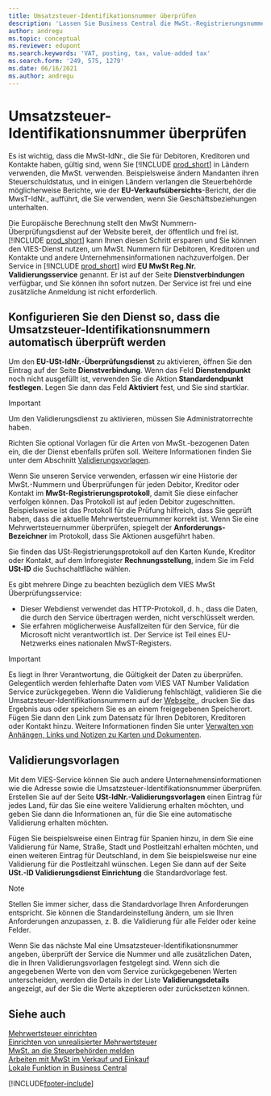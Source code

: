 ```yaml
---
title: Umsatzsteuer-Identifikationsnummer überprüfen
description: 'Lassen Sie Business Central die MwSt.-Registrierungsnummern Ihrer Kontakte, Kunden und Kreditoren validieren, basierend auf dem EU VIES VAT Number Validation Service.'
author: andregu
ms.topic: conceptual
ms.reviewer: edupont
ms.search.keywords: 'VAT, posting, tax, value-added tax'
ms.search.form: '249, 575, 1279'
ms.date: 06/16/2021
ms.author: andregu
---
```


# <a name="validate-vat-registration-numbers"></a><a name="validate-vat-registration-numbers"></a>Umsatzsteuer-Identifikationsnummer überprüfen

Es ist wichtig, dass die MwSt-IdNr., die Sie für Debitoren, Kreditoren und Kontakte haben, gültig sind, wenn Sie [!INCLUDE [prod_short](includes/prod_short.md)] in Ländern verwenden, die MwSt. verwenden. Beispielsweise ändern Mandanten ihren Steuerschuldstatus, und in einigen Ländern verlangen die Steuerbehörde möglicherweise Berichte, wie der **EU-Verkaufsübersichts**-Bericht, der die MwsT-IdNr., aufführt, die Sie verwenden, wenn Sie Geschäftsbeziehungen unterhalten.

Die Europäische Berechnung stellt den MwSt Nummern-Überprüfungsdienst auf der Website bereit, der öffentlich und frei ist. [!INCLUDE [prod_short](includes/prod_short.md)] kann Ihnen diesen Schritt ersparen und Sie können den VIES-Dienst nutzen, um MwSt. Nummern für Debitoren, Kreditoren und Kontakte und andere Unternehmensinformationen nachzuverfolgen. Der Service in [!INCLUDE [prod_short](includes/prod_short.md)] wird **EU MwSt Reg.Nr. Validierungsservice** genannt. Er ist auf der Seite **Dienstverbindungen** verfügbar, und Sie können ihn sofort nutzen. Der Service ist frei und eine zusätzliche Anmeldung ist nicht erforderlich.

## <a name="configure-the-service-to-verify-vat-registration-numbers-automatically"></a><a name="configure-the-service-to-verify-vat-registration-numbers-automatically"></a>Konfigurieren Sie den Dienst so, dass die Umsatzsteuer-Identifikationsnummern automatisch überprüft werden

Um den **EU-USt-IdNr.-Überprüfungsdienst** zu aktivieren, öffnen Sie den Eintrag auf der Seite **Dienstverbindung**. Wenn das Feld **Dienstendpunkt** noch nicht ausgefüllt ist, verwenden Sie die Aktion **Standardendpunkt festlegen**. Legen Sie dann das Feld **Aktiviert** fest, und Sie sind startklar.  

> [!IMPORTANT]
> Um den Validierungsdienst zu aktivieren, müssen Sie Administratorrechte haben.

Richten Sie optional Vorlagen für die Arten von MwSt.-bezogenen Daten ein, die der Dienst ebenfalls prüfen soll. Weitere Informationen finden Sie unter dem Abschnitt [Validierungsvorlagen](#validation-templates).

Wenn Sie unseren Service verwenden, erfassen wir eine Historie der MwSt.-Nummern und Überprüfungen für jeden Debitor, Kreditor oder Kontakt im **MwSt-Registrierungsprotokoll**, damit Sie diese einfacher verfolgen können. Das Protokoll ist auf jeden Debitor zugeschnitten. Beispielsweise ist das Protokoll für die Prüfung hilfreich, dass Sie geprüft haben, dass die aktuelle Mehrwertsteuernummer korrekt ist. Wenn Sie eine Mehrwertsteuernummer überprüfen, spiegelt der **Anforderungs-Bezeichner** im Protokoll, dass Sie Aktionen ausgeführt haben.

Sie finden das USt-Registrierungsprotokoll auf den Karten Kunde, Kreditor oder Kontakt, auf dem Inforegister **Rechnungsstellung**, indem Sie im Feld **USt-ID** die Suchschaltfläche wählen.  

Es gibt mehrere Dinge zu beachten bezüglich dem VIES MwSt Überprüfungsservice:

* Dieser Webdienst verwendet das HTTP-Protokoll, d. h., dass die Daten, die durch den Service übertragen werden, nicht verschlüsselt werden.  
* Sie erfahren möglicherweise Ausfallzeiten für den Service, für die Microsoft nicht verantwortlich ist. Der Service ist Teil eines EU-Netzwerks eines nationalen MwST-Registers.

> [!IMPORTANT]
> Es liegt in Ihrer Verantwortung, die Gültigkeit der Daten zu überprüfen. Gelegentlich werden fehlerhafte Daten vom VIES VAT Number Validation Service zurückgegeben. Wenn die Validierung fehlschlägt, validieren Sie die Umsatzsteuer-Identifikationsnummern auf der [Webseite ](https://ec.europa.eu/taxation_customs/vies/), drucken Sie das Ergebnis aus oder speichern Sie es an einem freigegebenen Speicherort. Fügen Sie dann den Link zum Datensatz für Ihren Debitoren, Kreditoren oder Kontakt hinzu. Weitere Informationen finden Sie unter [Verwalten von Anhängen, Links und Notizen zu Karten und Dokumenten](ui-how-add-link-to-record.md).

## <a name="validation-templates"></a><a name="validation-templates"></a>Validierungsvorlagen

Mit dem VIES-Service können Sie auch andere Unternehmensinformationen wie die Adresse sowie die Umsatzsteuer-Identifikationsnummer überprüfen. Erstellen Sie auf der Seite **USt-IdNr.-Validierungsvorlagen** einen Eintrag für jedes Land, für das Sie eine weitere Validierung erhalten möchten, und geben Sie dann die Informationen an, für die Sie eine automatische Validierung erhalten möchten.  

Fügen Sie beispielsweise einen Eintrag für Spanien hinzu, in dem Sie eine Validierung für Name, Straße, Stadt und Postleitzahl erhalten möchten, und einen weiteren Eintrag für Deutschland, in dem Sie beispielsweise nur eine Validierung für die Postleitzahl wünschen. Legen Sie dann auf der Seite **USt.-ID Validierungsdienst Einrichtung** die Standardvorlage fest.  

> [!NOTE]
> Stellen Sie immer sicher, dass die Standardvorlage Ihren Anforderungen entspricht. Sie können die Standardeinstellung ändern, um sie Ihren Anforderungen anzupassen, z. B. die Validierung für alle Felder oder keine Felder.

Wenn Sie das nächste Mal eine Umsatzsteuer-Identifikationsnummer angeben, überprüft der Service die Nummer und alle zusätzlichen Daten, die in Ihren Validierungsvorlagen festgelegt sind. Wenn sich die angegebenen Werte von den vom Service zurückgegebenen Werten unterscheiden, werden die Details in der Liste **Validierungsdetails** angezeigt, auf der Sie die Werte akzeptieren oder zurücksetzen können.  

## <a name="see-also"></a><a name="see-also"></a>Siehe auch

[Mehrwertsteuer einrichten](finance-setup-vat.md)  
[Einrichten von unrealisierter Mehrwertsteuer](finance-setup-unrealized-vat.md)  
[MwSt. an die Steuerbehörden melden](finance-how-report-vat.md)  
[Arbeiten mit MwSt im Verkauf und Einkauf](finance-work-with-vat.md)  
[Lokale Funktion in Business Central](about-localization.md)  


[!INCLUDE[footer-include](includes/footer-banner.md)]
